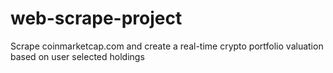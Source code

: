 # web-scrape-project
Scrape coinmarketcap.com and create a real-time crypto portfolio valuation based on user selected holdings
